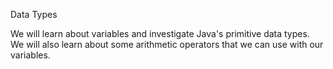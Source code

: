 Data Types

We will learn about variables and investigate Java's primitive data types.  We will also learn about some arithmetic operators that we can use with our variables.